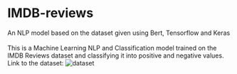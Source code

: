 # IMDB-reviews
An NLP model based on the dataset given using Bert, Tensorflow and Keras
</br></br>
This is a Machine Learning NLP and Classification model trained on the IMDB Reviews dataset and classifying it into positive and negative values.</br>
Link to the dataset:  ![dataset]("http://ai.stanford.edu/~amaas/data/sentiment/aclImdb_v1.tar.gz")
